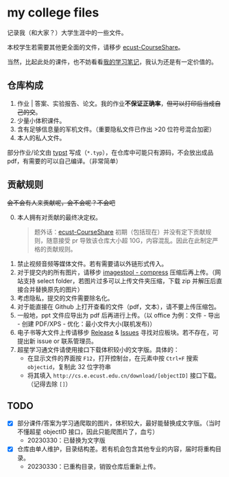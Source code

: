 # my college files

记录我（和大家？）大学生涯中的一些文件。

本校学生若需要其他更全面的文件，请移步 [ecust-CourseShare](https://github.com/tianyilt/ecust-CourseShare)。

当然，比起此处的课件，也不妨看看[我的学习笔记](https://absx.pages.dev/farraginous/learning/)，我认为还是有一定价值的。

## 仓库构成

1. 作业 | 答案、实验报告、论文。我的作业**不保证正确率**，~~但可以打印后当成自己的交~~。
2. 少量小体积课件。
3. 含有足够信息量的军机文件。（重要隐私文件已作出 >20 位符号混合加密）
4. 本人的私人文件。

部分作业/论文由 [typst](https://github.com/typst/typst) 写成（`*.typ`），在仓库中可能只有源码，不会放出成品 pdf，有需要的可以自己编译。（非常简单）

## 贡献规则

~~会不会有人来贡献呢，会不会呢？不会吧~~

0. 本人拥有对贡献的最终决定权。
   > 题外话：[ecust-CourseShare](https://github.com/tianyilt/ecust-CourseShare) 初期（包括现在）并没有定下贡献规则，随意接受 pr 导致该仓库大小超 10G，内容混乱。因此在此制定严格的贡献规则。
1. 禁止视频音频等媒体文件。若有需要请以外链形式传入。
2. 对于提交内的所有图片，请移步 [imagestool - compress](https://imagestool.com/compress-images.html) 压缩后再上传。（网站支持 select folder，若图片过多可以上传文件夹压缩，下载 zip 并解压后直接合并替换原先的图片）
3. 考虑隐私，提交的文件需要除名化。
4. 对于能直接在 Github 上打开查看的文件（pdf，文本），请不要上传压缩包。
5. 一般地，ppt 文件应导出为 pdf 后再进行上传。（以 office 为例：文件 - 导出 - 创建 PDF/XPS - 优化：最小文件大小(联机发布)）
6. 电子书等大文件上传请移步 [Release](https://github.com/lxl66566/my-college-files/releases) & [Issues](https://github.com/lxl66566/my-college-files/issues?q=) 寻找对应板块。若不存在，可提出新 issue or 联系管理员。
7. 超星学习通文件请使用接口下载体积较小的文字版。具体的：
   - 在显示文件的界面按 `F12`，打开控制台，在元素中按 `Ctrl+F` 搜索 `objectid`，复制此 32 位字符串
   - 将其填入 `http://cs.e.ecust.edu.cn/download/[objectID]` 接口下载。（记得去除 `[]`）

## TODO

- [x] 部分课件/答案为学习通爬取的图片，体积较大，最好能替换成文字版。（当时不懂超星 objectID 接口，因此只能爬图片了，血亏）
  - 20230330：已替换为文字版
- [x] 仓库由单人维护，目录结构差。若有机会包含其他专业的内容，届时将重构目录。
  - 20230330：已重构目录，销毁仓库后重新上传。
